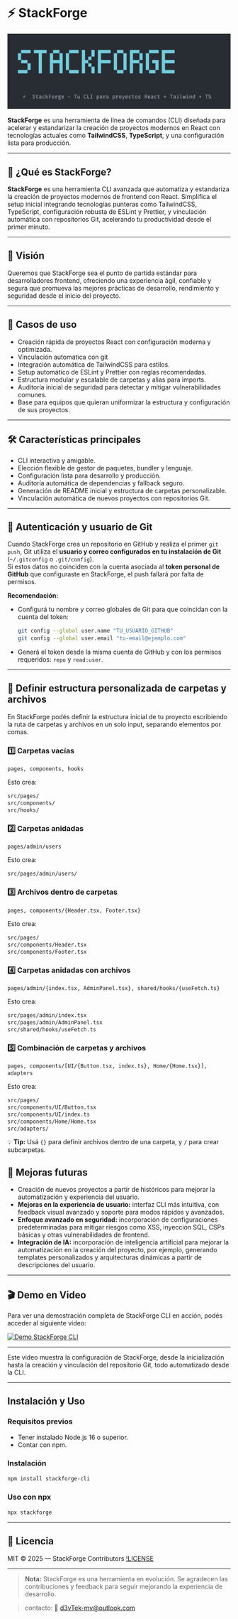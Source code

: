 # ⚡ StackForge

![Logo y bienvenida de StackForge CLI](https://raw.githubusercontent.com/MasliahDev99/StackForge/rc-1.0.0/docs/STACKFORGE_LOGO.png)



**StackForge** es una herramienta de línea de comandos (CLI) diseñada para acelerar y estandarizar la creación de proyectos modernos en React con tecnologías actuales como **TailwindCSS**, **TypeScript**, y una configuración lista para producción.

---

## 🌟 ¿Qué es StackForge?

**StackForge** es una herramienta CLI avanzada que automatiza y estandariza la creación de proyectos modernos de frontend con React. Simplifica el setup inicial integrando tecnologías punteras como TailwindCSS, TypeScript, configuración robusta de ESLint y Prettier, y vinculación automática con repositorios Git, acelerando tu productividad desde el primer minuto.

---

## 🎯 Visión

Queremos que StackForge sea el punto de partida estándar para desarrolladores frontend, ofreciendo una experiencia ágil, confiable y segura que promueva las mejores prácticas de desarrollo, rendimiento y seguridad desde el inicio del proyecto.

---

## 🚀 Casos de uso

- Creación rápida de proyectos React con configuración moderna y optimizada.
- Vinculación automática con git
- Integración automática de TailwindCSS para estilos.
- Setup automático de ESLint y Prettier con reglas recomendadas.
- Estructura modular y escalable de carpetas y alias para imports.
- Auditoría inicial de seguridad para detectar y mitigar vulnerabilidades comunes.
- Base para equipos que quieran uniformizar la estructura y configuración de sus proyectos.

---

## 🛠️ Características principales

- CLI interactiva y amigable.
- Elección flexible de gestor de paquetes, bundler y lenguaje.
- Configuración lista para desarrollo y producción.
- Auditoría automática de dependencias y fallback seguro.
- Generación de README inicial y estructura de carpetas personalizable.
- Vinculación automática de nuevos proyectos con repositorios Git.

---

## 🔑 Autenticación y usuario de Git

Cuando StackForge crea un repositorio en GitHub y realiza el primer `git push`, Git utiliza el **usuario y correo configurados en tu instalación de Git** (`~/.gitconfig` o `.git/config`).  
Si estos datos no coinciden con la cuenta asociada al **token personal de GitHub** que configuraste en StackForge, el push fallará por falta de permisos.

**Recomendación:**
- Configurá tu nombre y correo globales de Git para que coincidan con la cuenta del token:
  ```bash
  git config --global user.name "TU_USUARIO_GITHUB"
  git config --global user.email "tu-email@ejemplo.com"
  ```
- Generá el token desde la misma cuenta de GitHub y con los permisos requeridos: `repo` y `read:user`.

---


## 📂 Definir estructura personalizada de carpetas y archivos

En StackForge podés definir la estructura inicial de tu proyecto escribiendo la ruta de carpetas y archivos en un solo input, separando elementos por comas.

### 1️⃣ Carpetas vacías
```
pages, components, hooks
```
Esto crea:
```
src/pages/
src/components/
src/hooks/
```

### 2️⃣ Carpetas anidadas
```
pages/admin/users
```
Esto crea:
```
src/pages/admin/users/
```

### 3️⃣ Archivos dentro de carpetas
```
pages, components/{Header.tsx, Footer.tsx}
```
Esto crea:
```
src/pages/
src/components/Header.tsx
src/components/Footer.tsx
```

### 4️⃣ Carpetas anidadas con archivos
```
pages/admin/{index.tsx, AdminPanel.tsx}, shared/hooks/{useFetch.ts}
```
Esto crea:
```
src/pages/admin/index.tsx
src/pages/admin/AdminPanel.tsx
src/shared/hooks/useFetch.ts
```

### 5️⃣ Combinación de carpetas y archivos
```
pages, components/[UI/{Button.tsx, index.ts}, Home/{Home.tsx}], adapters
```
Esto crea:
```
src/pages/
src/components/UI/Button.tsx
src/components/UI/index.ts
src/components/Home/Home.tsx
src/adapters/
```

💡 **Tip:** Usá `{}` para definir archivos dentro de una carpeta, y `/` para crear subcarpetas.

## 🔮 Mejoras futuras

-  Creación de nuevos proyectos a partir de históricos para mejorar la automatización y experiencia del usuario.
- **Mejoras en la experiencia de usuario:** interfaz CLI más intuitiva, con feedback visual avanzado y soporte para modos rápidos y avanzados.
- **Enfoque avanzado en seguridad:** incorporación de configuraciones predeterminadas para mitigar riesgos como XSS, inyección SQL, CSPs básicas y otras vulnerabilidades de frontend.
- **Integración de IA:** incorporación de inteligencia artificial para mejorar la automatización en la creación del proyecto, por ejemplo, generando templates personalizados y arquitecturas dinámicas a partir de descripciones del usuario.


---


## 🎬 Demo en Video

Para ver una demostración completa de StackForge CLI en acción, podés acceder al siguiente video:

[![Demo StackForge CLI](https://img.youtube.com/vi/OSmmhkYobVg/hqdefault.jpg)](https://youtu.be/OSmmhkYobVg)

---

Este video muestra la configuración de StackForge, desde la inicialización hasta la creación y vinculación del repositorio Git, todo automatizado desde la CLI.



---
## Instalación y Uso

### Requisitos previos
- Tener instalado Node.js 16 o superior.
- Contar con npm.

### Instalación 
```bash
npm install stackforge-cli
```

### Uso con npx 
```bash
npx stackforge
```



---
## 📄 Licencia

MIT © 2025 — StackForge Contributors [!LICENSE](./LICENSE)

---

> **Nota:** StackForge es una herramienta en evolución. Se agradecen las contribuciones y feedback para seguir mejorando la experiencia de desarrollo.

> contacto: 📩 d3vTek-mv@outlook.com
